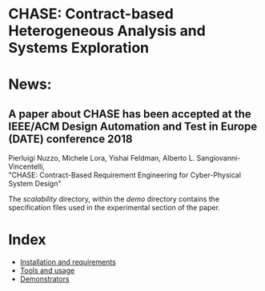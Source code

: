 **CHASE**: Contract-based Heterogeneous Analysis and Systems Exploration
=================================================

# News: 
## A paper about CHASE has been accepted at the IEEE/ACM Design Automation and Test in Europe (DATE) conference 2018
Pierluigi Nuzzo, Michele Lora, Yishai Feldman, Alberto L. Sangiovanni-Vincentelli,  
"CHASE: Contract-Based Requirement Engineering for Cyber-Physical System Design"

The *scalability* directory, within the *demo* directory contains the specification files used in the experimental section of the paper.

# Index
- [Installation and requirements][INST]
- [Tools and usage][TOOLS]
- [Demonstrators][DEMO]


[INST]: doc/md/installation.md
[TOOLS]: doc/md/tools.md
[DEMO]: doc/md/demo.md
